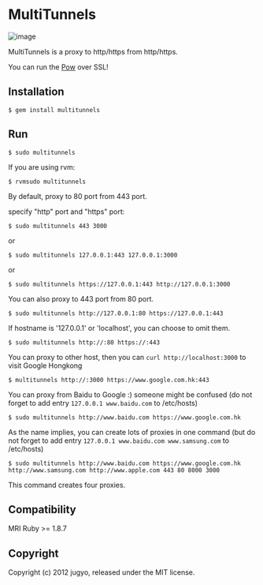 MultiTunnels
=======

![image](http://i.imgur.com/Ej5dz.png)

MultiTunnels is a proxy to http/https from http/https.

You can run the [Pow](http://pow.cx/) over SSL!

Installation
------------

    $ gem install multitunnels

Run
---

    $ sudo multitunnels

If you are using rvm:

    $ rvmsudo multitunnels

By default, proxy to 80 port from 443 port.

specify "http" port and "https" port:

    $ sudo multitunnels 443 3000

or

    $ sudo multitunnels 127.0.0.1:443 127.0.0.1:3000
or

    $ sudo multitunnels https://127.0.0.1:443 http://127.0.0.1:3000

You can also proxy to 443 port from 80 port.

    $ sudo multitunnels http://127.0.0.1:80 https://127.0.0.1:443

If hostname is '127.0.0.1' or 'localhost', you can choose to omit them.

    $ sudo multitunnels http://:80 https://:443

You can proxy to other host, then you can `curl http://localhost:3000` to visit Google Hongkong

    $ multitunnels http://:3000 https://www.google.com.hk:443

You can proxy from Baidu to Google :) someone might be confused (do not forget to add entry `127.0.0.1 www.baidu.com` to /etc/hosts)

    $ sudo multitunnels http://www.baidu.com https://www.google.com.hk

As the name implies, you can create lots of proxies in one command (but do not forget to add entry `127.0.0.1 www.baidu.com www.samsung.com` to /etc/hosts)

    $ sudo multitunnels http://www.baidu.com https://www.google.com.hk http://www.samsung.com http://www.apple.com 443 80 8000 3000

This command creates four proxies.

Compatibility
---------
MRI Ruby >= 1.8.7

Copyright
---------

Copyright (c) 2012 jugyo, released under the MIT license.
